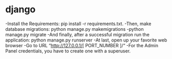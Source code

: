 # django

-Install the Requirements: pip install -r requirements.txt.
-Then, make database migrations: python manage.py makemigrations
-python manage.py migrate
-And finally, after a successful migration run the application: python manage.py runserver
-At last, open up your favorite web browser
-Go to URL “http://127.0.0.1/[ PORT_NUMBER ]/“
-For the Admin Panel credentials, you have to create one with a superuser.